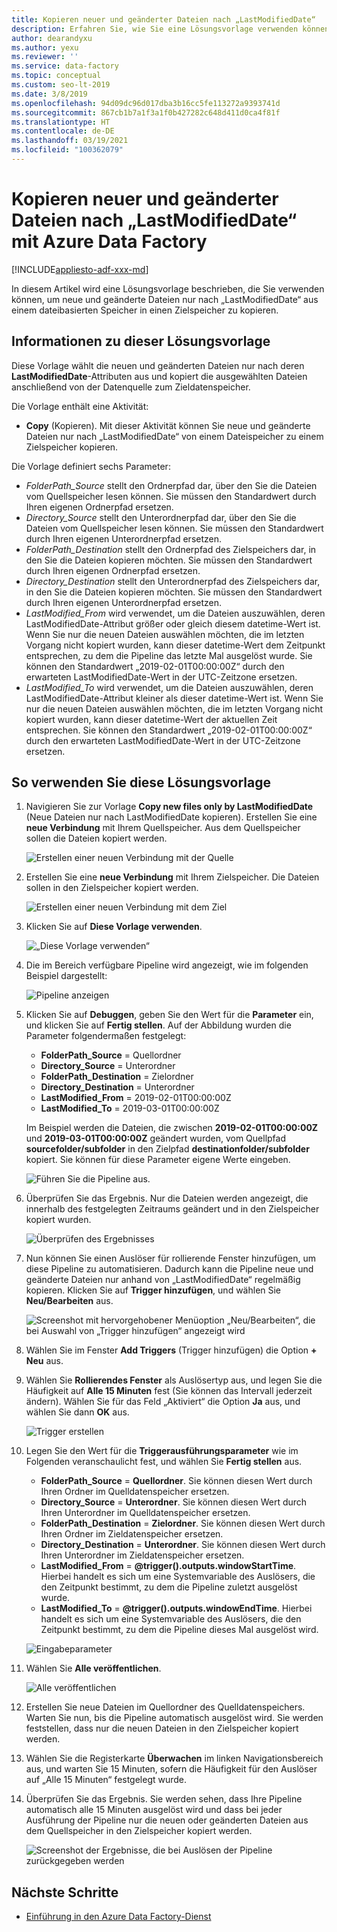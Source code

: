 ```yaml
---
title: Kopieren neuer und geänderter Dateien nach „LastModifiedDate“
description: Erfahren Sie, wie Sie eine Lösungsvorlage verwenden können, um neue und geänderte Dateien mit Azure Data Factory nach „LastModifiedDate“ zu kopieren.
author: dearandyxu
ms.author: yexu
ms.reviewer: ''
ms.service: data-factory
ms.topic: conceptual
ms.custom: seo-lt-2019
ms.date: 3/8/2019
ms.openlocfilehash: 94d09dc96d017dba3b16cc5fe113272a9393741d
ms.sourcegitcommit: 867cb1b7a1f3a1f0b427282c648d411d0ca4f81f
ms.translationtype: HT
ms.contentlocale: de-DE
ms.lasthandoff: 03/19/2021
ms.locfileid: "100362079"
---
```

# <a name="copy-new-and-changed-files-by-lastmodifieddate-with-azure-data-factory"></a>Kopieren neuer und geänderter Dateien nach „LastModifiedDate“ mit Azure Data Factory

[!INCLUDE[appliesto-adf-xxx-md](includes/appliesto-adf-xxx-md.md)]

In diesem Artikel wird eine Lösungsvorlage beschrieben, die Sie verwenden können, um neue und geänderte Dateien nur nach „LastModifiedDate“ aus einem dateibasierten Speicher in einen Zielspeicher zu kopieren. 

## <a name="about-this-solution-template"></a>Informationen zu dieser Lösungsvorlage

Diese Vorlage wählt die neuen und geänderten Dateien nur nach deren **LastModifiedDate**-Attributen aus und kopiert die ausgewählten Dateien anschließend von der Datenquelle zum Zieldatenspeicher.

Die Vorlage enthält eine Aktivität:
- **Copy** (Kopieren). Mit dieser Aktivität können Sie neue und geänderte Dateien nur nach „LastModifiedDate“ von einem Dateispeicher zu einem Zielspeicher kopieren.

Die Vorlage definiert sechs Parameter:
-  *FolderPath_Source* stellt den Ordnerpfad dar, über den Sie die Dateien vom Quellspeicher lesen können. Sie müssen den Standardwert durch Ihren eigenen Ordnerpfad ersetzen.
-  *Directory_Source* stellt den Unterordnerpfad dar, über den Sie die Dateien vom Quellspeicher lesen können. Sie müssen den Standardwert durch Ihren eigenen Unterordnerpfad ersetzen.
-  *FolderPath_Destination* stellt den Ordnerpfad des Zielspeichers dar, in den Sie die Dateien kopieren möchten. Sie müssen den Standardwert durch Ihren eigenen Ordnerpfad ersetzen.
-  *Directory_Destination* stellt den Unterordnerpfad des Zielspeichers dar, in den Sie die Dateien kopieren möchten. Sie müssen den Standardwert durch Ihren eigenen Unterordnerpfad ersetzen.
-  *LastModified_From* wird verwendet, um die Dateien auszuwählen, deren LastModifiedDate-Attribut größer oder gleich diesem datetime-Wert ist.  Wenn Sie nur die neuen Dateien auswählen möchten, die im letzten Vorgang nicht kopiert wurden, kann dieser datetime-Wert dem Zeitpunkt entsprechen, zu dem die Pipeline das letzte Mal ausgelöst wurde. Sie können den Standardwert „2019-02-01T00:00:00Z“ durch den erwarteten LastModifiedDate-Wert in der UTC-Zeitzone ersetzen. 
-  *LastModified_To* wird verwendet, um die Dateien auszuwählen, deren LastModifiedDate-Attribut kleiner als dieser datetime-Wert ist. Wenn Sie nur die neuen Dateien auswählen möchten, die im letzten Vorgang nicht kopiert wurden, kann dieser datetime-Wert der aktuellen Zeit entsprechen.  Sie können den Standardwert „2019-02-01T00:00:00Z“ durch den erwarteten LastModifiedDate-Wert in der UTC-Zeitzone ersetzen. 

## <a name="how-to-use-this-solution-template"></a>So verwenden Sie diese Lösungsvorlage

1. Navigieren Sie zur Vorlage **Copy new files only by LastModifiedDate** (Neue Dateien nur nach LastModifiedDate kopieren). Erstellen Sie eine **neue Verbindung** mit Ihrem Quellspeicher. Aus dem Quellspeicher sollen die Dateien kopiert werden.

    ![Erstellen einer neuen Verbindung mit der Quelle](media/solution-template-copy-new-files-lastmodifieddate/copy-new-files-lastmodifieddate1.png)
    
2. Erstellen Sie eine **neue Verbindung** mit Ihrem Zielspeicher. Die Dateien sollen in den Zielspeicher kopiert werden. 

    ![Erstellen einer neuen Verbindung mit dem Ziel](media/solution-template-copy-new-files-lastmodifieddate/copy-new-files-lastmodifieddate3.png)

3. Klicken Sie auf **Diese Vorlage verwenden**.

    ![„Diese Vorlage verwenden“](media/solution-template-copy-new-files-lastmodifieddate/copy-new-files-lastmodifieddate4.png)
    
4. Die im Bereich verfügbare Pipeline wird angezeigt, wie im folgenden Beispiel dargestellt:

    ![Pipeline anzeigen](media/solution-template-copy-new-files-lastmodifieddate/copy-new-files-lastmodifieddate5.png)

5. Klicken Sie auf **Debuggen**, geben Sie den Wert für die **Parameter** ein, und klicken Sie auf **Fertig stellen**.  Auf der Abbildung wurden die Parameter folgendermaßen festgelegt:
   - **FolderPath_Source** = Quellordner
   - **Directory_Source** = Unterordner
   - **FolderPath_Destination** = Zielordner
   - **Directory_Destination** = Unterordner
   - **LastModified_From** =  2019-02-01T00:00:00Z
   - **LastModified_To** = 2019-03-01T00:00:00Z
    
    Im Beispiel werden die Dateien, die zwischen **2019-02-01T00:00:00Z** und **2019-03-01T00:00:00Z** geändert wurden, vom Quellpfad **sourcefolder/subfolder** in den Zielpfad **destinationfolder/subfolder** kopiert.  Sie können für diese Parameter eigene Werte eingeben.

    ![Führen Sie die Pipeline aus.](media/solution-template-copy-new-files-lastmodifieddate/copy-new-files-lastmodifieddate6.png)

6. Überprüfen Sie das Ergebnis. Nur die Dateien werden angezeigt, die innerhalb des festgelegten Zeitraums geändert und in den Zielspeicher kopiert wurden.

    ![Überprüfen des Ergebnisses](media/solution-template-copy-new-files-lastmodifieddate/copy-new-files-lastmodifieddate7.png)
    
7. Nun können Sie einen Auslöser für rollierende Fenster hinzufügen, um diese Pipeline zu automatisieren. Dadurch kann die Pipeline neue und geänderte Dateien nur anhand von „LastModifiedDate“ regelmäßig kopieren.  Klicken Sie auf **Trigger hinzufügen**, und wählen Sie **Neu/Bearbeiten** aus.

    ![Screenshot mit hervorgehobener Menüoption „Neu/Bearbeiten“, die bei Auswahl von „Trigger hinzufügen“ angezeigt wird](media/solution-template-copy-new-files-lastmodifieddate/copy-new-files-lastmodifieddate8.png)
    
8. Wählen Sie im Fenster **Add Triggers** (Trigger hinzufügen) die Option **+ Neu** aus.

9. Wählen Sie **Rollierendes Fenster** als Auslösertyp aus, und legen Sie die Häufigkeit auf **Alle 15 Minuten** fest (Sie können das Intervall jederzeit ändern). Wählen Sie für das Feld „Aktiviert“ die Option **Ja** aus, und wählen Sie dann **OK** aus.

    ![Trigger erstellen](media/solution-template-copy-new-files-lastmodifieddate/copy-new-files-lastmodifieddate10.png)    
    
10. Legen Sie den Wert für die **Triggerausführungsparameter** wie im Folgenden veranschaulicht fest, und wählen Sie **Fertig stellen** aus.
    - **FolderPath_Source** = **Quellordner**.  Sie können diesen Wert durch Ihren Ordner im Quelldatenspeicher ersetzen.
    - **Directory_Source** = **Unterordner**.  Sie können diesen Wert durch Ihren Unterordner im Quelldatenspeicher ersetzen.
    - **FolderPath_Destination** = **Zielordner**.  Sie können diesen Wert durch Ihren Ordner im Zieldatenspeicher ersetzen.
    - **Directory_Destination** = **Unterordner**.  Sie können diesen Wert durch Ihren Unterordner im Zieldatenspeicher ersetzen.
    - **LastModified_From** =   **\@trigger().outputs.windowStartTime**.  Hierbei handelt es sich um eine Systemvariable des Auslösers, die den Zeitpunkt bestimmt, zu dem die Pipeline zuletzt ausgelöst wurde.
    - **LastModified_To** =  **\@trigger().outputs.windowEndTime**.  Hierbei handelt es sich um eine Systemvariable des Auslösers, die den Zeitpunkt bestimmt, zu dem die Pipeline dieses Mal ausgelöst wird.
    
    ![Eingabeparameter](media/solution-template-copy-new-files-lastmodifieddate/copy-new-files-lastmodifieddate11.png)
    
11. Wählen Sie **Alle veröffentlichen**.
    
    ![Alle veröffentlichen](media/solution-template-copy-new-files-lastmodifieddate/copy-new-files-lastmodifieddate12.png)

12. Erstellen Sie neue Dateien im Quellordner des Quelldatenspeichers.  Warten Sie nun, bis die Pipeline automatisch ausgelöst wird. Sie werden feststellen, dass nur die neuen Dateien in den Zielspeicher kopiert werden.

13. Wählen Sie die Registerkarte **Überwachen** im linken Navigationsbereich aus, und warten Sie 15 Minuten, sofern die Häufigkeit für den Auslöser auf „Alle 15 Minuten“ festgelegt wurde. 

14. Überprüfen Sie das Ergebnis. Sie werden sehen, dass Ihre Pipeline automatisch alle 15 Minuten ausgelöst wird und dass bei jeder Ausführung der Pipeline nur die neuen oder geänderten Dateien aus dem Quellspeicher in den Zielspeicher kopiert werden.

    ![Screenshot der Ergebnisse, die bei Auslösen der Pipeline zurückgegeben werden](media/solution-template-copy-new-files-lastmodifieddate/copy-new-files-lastmodifieddate15.png)
    
## <a name="next-steps"></a>Nächste Schritte

- [Einführung in den Azure Data Factory-Dienst](introduction.md)
